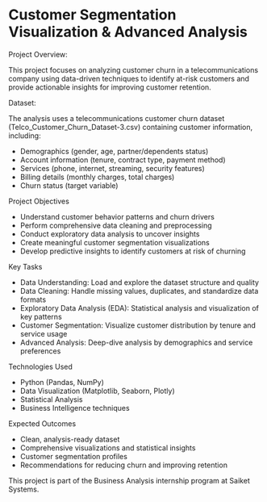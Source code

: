 # Customer Segmentation Visualization & Advanced Analysis

Project Overview:

This project focuses on analyzing customer churn in a telecommunications company using data-driven techniques to identify at-risk customers and provide actionable insights for improving customer retention.



Dataset:

The analysis uses a telecommunications customer churn dataset (Telco_Customer_Churn_Dataset-3.csv) containing customer information, including:

- Demographics (gender, age, partner/dependents status)
- Account information (tenure, contract type, payment method)
- Services (phone, internet, streaming, security features)
- Billing details (monthly charges, total charges)
- Churn status (target variable)


Project Objectives

- Understand customer behavior patterns and churn drivers
- Perform comprehensive data cleaning and preprocessing
- Conduct exploratory data analysis to uncover insights
- Create meaningful customer segmentation visualizations
- Develop predictive insights to identify customers at risk of churning


Key Tasks

- Data Understanding: Load and explore the dataset structure and quality
- Data Cleaning: Handle missing values, duplicates, and standardize data formats
- Exploratory Data Analysis (EDA): Statistical analysis and visualization of key patterns
- Customer Segmentation: Visualize customer distribution by tenure and service usage
- Advanced Analysis: Deep-dive analysis by demographics and service preferences


Technologies Used

- Python (Pandas, NumPy)
- Data Visualization (Matplotlib, Seaborn, Plotly)
- Statistical Analysis
- Business Intelligence techniques


Expected Outcomes

- Clean, analysis-ready dataset
- Comprehensive visualizations and statistical insights
- Customer segmentation profiles
- Recommendations for reducing churn and improving retention


This project is part of the Business Analysis internship program at Saiket Systems.
